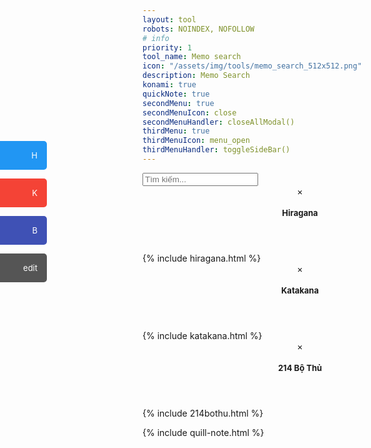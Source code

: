 ```yaml
---
layout: tool
robots: NOINDEX, NOFOLLOW
# info
priority: 1
tool_name: Memo search
icon: "/assets/img/tools/memo_search_512x512.png"
description: Memo Search
konami: true
quickNote: true
secondMenu: true
secondMenuIcon: close
secondMenuHandler: closeAllModal()
thirdMenu: true
thirdMenuIcon: menu_open
thirdMenuHandler: toggleSideBar()
---
```

<script>
  function closeAllModal() {
    try {
      document.getElementById('quillNote').style.display = 'none';
    } catch (error) {}
    try {
      document.getElementById('hiraganaModal').style.display='none';
    } catch (error) {}
    try {
      document.getElementById('katakanaModal').style.display='none';
    } catch (error) {}
    try {
      document.getElementById('boThu214Modal').style.display='none';
    } catch (error) {}
  }
  function toggleSideBar() {
    var x = document.getElementById("mySidenav");
    if (x.style.display === "none") {
      x.style.display = "block";
    } else {
      x.style.display = "none";
    }
  }
</script>
<style>
  #mySidenav a {
    position: absolute;
    left: -80px;
    transition: 0.3s;
    padding: 15px;
    width: 125px;
    text-decoration: none;
    font-size: 20px;
    color: white;
    border-radius: 0 5px 5px 0;
    font-size: small;
  }
  #mySidenav a:hover {
    left: 0;
  }

  #Hiragana {
    top: 280px;
    background-color: #2196F3;
  }

  #Katakana {
    top: 340px;
    background-color: #f44336;
  }

  #BoThu {
    top: 400px;
    background-color: #3f51b5
  }

  #Note {
    top: 460px;
    background-color: #555
  }
  .material-icons {
    float: right;
  }
</style>

<div id="mySidenav" class="sidenav">
  <a href="#" id="Hiragana" onclick="document.getElementById('hiraganaModal').style.display='block'">Hiragana<span class="material-icons">H</span></a>
  <a href="#" id="Katakana" onclick="document.getElementById('katakanaModal').style.display='block'">Katakana<span class="material-icons">K</span></a>
  <a href="#" id="BoThu" onclick="document.getElementById('boThu214Modal').style.display='block'">Bộ Thủ<span class="material-icons">B</span></a>
  <a href="#" id="Note" onclick="document.getElementById('quillNote').style.display = 'block'">Note<span class="material-icons">edit</span></a>
</div>

<!-- search -->
<div id="search-container">
	<label>
		<input type="text" class="w3-card-4" id="search-input" placeholder="Tìm kiếm...">
	</label>
	<div id="results-container" class="w3-card"></div>
</div>
<script src="/tools/memo_search/memo_search_custom.js" type="text/javascript"></script>
<script src="/tools/memo_search/memo_js.js" type="text/javascript"></script>
<script>
	(function() {
		DongHDSearch({
			searchInput: document.getElementById('search-input'),
			resultsContainer: document.getElementById('results-container'),
			json: [
        '/tools/memo_search/data/MemRise_214BoThu.json'
      ],
      pwToyRunfiles: '/tools/memo_search/data/MemRiseListFiles.json', /* require: arr[i].dataFilePath */
      searchResultTemplate: '<div class="w3-container w3-padding w3-hover-light-gray"><strong>{title}</strong><br/><small>{subTitle}</small></div>',
      limit: 30
		})
	})();
</script>

<!-- modal -->
<div id="hiraganaModal" class="w3-modal">
  <div class="w3-modal-content w3-animate-left w3-card-4">
    <header class="w3-container w3-blue">
      <span onclick="document.getElementById('hiraganaModal').style.display='none'" 
      class="w3-button w3-display-topright">&times;</span>
      <h2 style="font-size: small;">Hiragana</h2>
    </header>
    <div class="w3-container">
    {% include hiragana.html %}
    </div>
  </div>
</div>
<div id="katakanaModal" class="w3-modal">
  <div class="w3-modal-content w3-animate-left w3-card-4">
    <header class="w3-container w3-red">
      <span onclick="document.getElementById('katakanaModal').style.display='none'" 
      class="w3-button w3-display-topright">&times;</span>
      <h2 style="font-size: small;">Katakana</h2>
    </header>
    <div class="w3-container">
    {% include katakana.html %}
    </div>
  </div>
</div>
<div id="boThu214Modal" class="w3-modal">
  <div class="w3-modal-content w3-animate-left w3-card-4">
    <header class="w3-container w3-indigo">
      <span onclick="document.getElementById('boThu214Modal').style.display='none'" 
      class="w3-button w3-display-topright">&times;</span>
      <h2 style="font-size: small;">214 Bộ Thủ</h2>
    </header>
    <div class="w3-container">
    {% include 214bothu.html %}
    </div>
  </div>
</div>

<!-- memo -->
{% include quill-note.html %}
